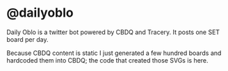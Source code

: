 # @dailyoblo

Daily Oblo is a twitter bot powered by CBDQ and Tracery. It posts one SET board per day.

Because CBDQ content is static I just generated a few hundred boards and hardcoded them into CBDQ; the code that created those SVGs is here.
